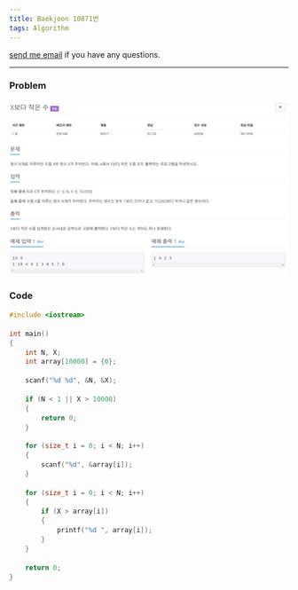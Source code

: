 ```yaml
---
title: Baekjoon 10871번
tags: Algorithm
---
```


[send me email](mailto:jewel7492@gmail.com) if you have any questions.

<!--more-->

---
### Problem  
   
![그림1](/assets/Baekjoon/10871/1.PNG)  

### Code  
```cpp
#include <iostream>

int main()
{
    int N, X;
    int array[10000] = {0};

    scanf("%d %d", &N, &X);

    if (N < 1 || X > 10000)
    {
        return 0;
    }

    for (size_t i = 0; i < N; i++)
    {
        scanf("%d", &array[i]);
    }

    for (size_t i = 0; i < N; i++)
    {
        if (X > array[i])
        {
            printf("%d ", array[i]);
        }
    }

    return 0;
}
```